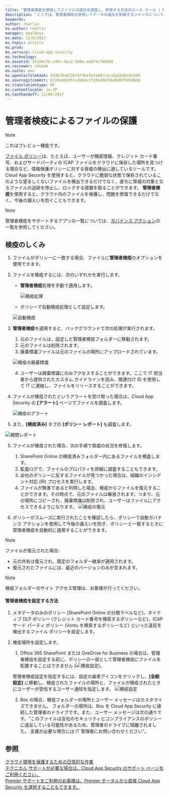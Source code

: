 ```yaml
---
title: "管理者検疫を使用してファイルの違反を調査し、修復する方法のユース ケース | Microsoft Docs"
description: "ここでは、管理者検疫を使用してデータの違反を制御するシナリオについて説明します。"
keywords: 
author: rkarlin
ms.author: rkarlin
manager: mbaldwin
ms.date: 11/6/2017
ms.topic: article
ms.prod: 
ms.service: cloud-app-security
ms.technology: 
ms.assetid: 3fc04cfb-ad4c-4ac2-980a-ee9f4c740d88
ms.reviewer: reutam
ms.suite: ems
ms.openlocfilehash: d3d670a652bfdf36efefad9ccaca5a28dbe8cbb6
ms.sourcegitcommit: b729e881851cdd8dc3f105ddbf6b4b907b8588dd
ms.translationtype: HT
ms.contentlocale: ja-JP
ms.lasthandoff: 11/06/2017
---
```

# <a name="protecting-your-files-with-admin-quarantine"></a>管理者検疫によるファイルの保護

> [!NOTE]
> これはプレビュー機能です。

[ファイル ポリシー](data-protection-policies.md)は、たとえば、ユーザーが機密情報、クレジット カード番号、およびサードパーティの ICAP ファイルをクラウドに保存した場所を見つける場合など、情報保護ポリシーに対する脅威の検出に適しているツールです。 Cloud App Security を使用すると、クラウドに脆弱な状態で保存されているこのような望ましくないファイルを検出できるだけでなく、直ちに脅威の対象となるファイルの追跡を停止し、ロックする措置を取ることができます。 **管理者検疫**を使用すると、クラウド内のファイルを保護し、問題を修復できるだけでなく、今後の漏えいを防ぐこともできます。 

>[!NOTE] 
> 管理者検疫をサポートするアプリの一覧については、[ガバナンス アクション](governance-actions.md)の一覧を参照してください。
 
## <a name="how-quarantine-works"></a>検疫のしくみ 

1. ファイルがポリシーに一致する場合、ファイルに**管理者検疫**のオプションを使用できます。

3. ファイルを検疫するには、次のいずれかを実行します。
    - **管理者検疫**処理を手動で適用します。
     
      ![検疫処理](./media/quarantine-action.png)

    - ポリシーで自動検疫処理として設定します。 

     ![自動検疫](./media/quarantine-automated.png)

4. **管理者検疫**を適用すると、バックグラウンドで次の処理が実行されます。

    1. 元のファイルは、設定した管理者検疫フォルダーに移動されます。
    2. 元のファイルは削除されます。
    3. 廃棄標識ファイルは元のファイルの場所にアップロードされています。

      ![検疫の廃棄標識](./media/quarantine-tombstone.png)

    4. ユーザーは廃棄標識にのみアクセスすることができます。ここで IT 担当者から提供されたカスタム ガイドラインを読み、関連付け ID を使用して IT に連絡し、ファイルをリリースすることができます。

4. ファイルが検疫されたというアラートを受け取った場合は、Cloud App Security の **[アラート]** ページでファイルを調査します。

   ![検疫のアラート](./media/quarantine-alerts.png)
 
5. また、**[検疫済み]** タブの **[ポリシー レポート]** も調査します。

  ![検閲レポート](./media/quarantine-report.png)
    
5. ファイルが検疫された場合、次の手順で脅威の状況を修復します。
       
    1. SharePoint Online の検疫済みフォルダー内にあるファイルを検査します。
    3. 監査ログで、ファイルのプロパティを詳細に調査することもできます。
    4. 会社のポリシーに反するファイルが見つかった場合は、組織のインシデント対応 (IR) プロセスを実行します。
    5. ファイルが無害であると判明した場合、検疫からファイルを復元することができます。その時点で、元のファイルは解放されます。つまり、元の場所にコピーされ、廃棄標識は削除され、ユーザーはファイルにアクセスできるようになります。
       ![検疫の復元](./media/quarantine-restore.png)
6. ポリシーがスムーズに実行されたことを確認したら、ポリシーで自動ガバナンス アクションを使用して今後の漏えいを防ぎ、ポリシーと一致するときに管理者検疫を自動的に適用することができます。

>[!NOTE]
>ファイルが復元された場合:
- 元の共有は復元され、既定のフォルダー継承が適用されます。
- 復元されたファイルには、最近のバージョンのみが含まれます。


>[!NOTE]
>検疫フォルダーのサイト アクセス管理は、お客様が行ってください。

#### <a name="how-to-set-up-admin-quarantine"></a>管理者検疫を設定する方法

1. メタデータのみのポリシー (SharePoint Online の分類ラベルなど)、ネイティブ DLP ポリシー (クレジット カード番号を検索するポリシーなど)、ICAP サード パーティ ポリシー (Vontu を検索するポリシーなど) といった違反を検出するファイル ポリシーを設定します。

2. 検疫場所を設定します。
    1. Office 365 SharePoint または OneDrive for Business の場合は、管理者検疫を設定する前に、ポリシーの一部として管理者検疫にファイルを配置することはできません (![検疫設定](./media/quarantine-warning.png))。

    管理者検疫設定を指定するには、設定の歯車アイコンをクリックし、**[全般設定]** に移動し、検疫されたファイルの場所と、ファイルが検疫されたときにユーザーが受信するユーザー通知を指定します。 
    ![検疫設定](./media/quarantine-settings.png)

    2. Box の場合、検疫フォルダーの場所とユーザー メッセージはカスタマイズできません。 フォルダーの場所は、Box を Cloud App Security に接続した管理者のドライブです。また、ユーザー メッセージは次の通りです。"このファイルは会社のセキュリティとコンプライアンスのポリシーに違反している可能性があるため、管理者のドライブに隔離されました。 支援が必要な場合には IT 管理者にお問い合わせください"。



## <a name="see-also"></a>参照  
[クラウド環境を保護するための日常的な作業](daily-activities-to-protect-your-cloud-environment.md)   
[テクニカル サポートが必要な場合は、Cloud App Security のサポート ページをご利用ください。](http://support.microsoft.com/oas/default.aspx?prid=16031)   
[Premier サポートをご利用のお客様は、Premier ポータルから直接 Cloud App Security を選択することもできます。](https://premier.microsoft.com/)  
  
  